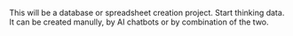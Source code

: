 This will be a database or spreadsheet creation project. Start thinking data. It can be created manully, by AI chatbots or by combination of the two.
